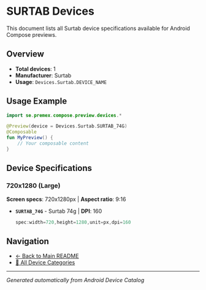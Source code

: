 # SURTAB Devices

This document lists all Surtab device specifications available for Android Compose previews.

## Overview

- **Total devices**: 1
- **Manufacturer**: Surtab
- **Usage**: `Devices.Surtab.DEVICE_NAME`

## Usage Example

```kotlin
import se.premex.compose.preview.devices.*

@Preview(device = Devices.Surtab.SURTAB_74G)
@Composable
fun MyPreview() {
    // Your composable content
}
```

## Device Specifications

### 720x1280 (Large)

**Screen specs**: 720x1280px | **Aspect ratio**: 9:16

- **`SURTAB_74G`** - Surtab 74g | **DPI**: 160
  ```kotlin
  spec:width=720,height=1280,unit=px,dpi=160
  ```

## Navigation

- [← Back to Main README](../../README.md)
- [📱 All Device Categories](../README.md)

---
*Generated automatically from Android Device Catalog*
